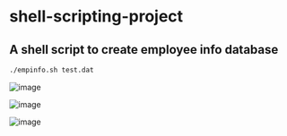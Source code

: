 # shell-scripting-project
## A shell script to create employee info database

```bash
./empinfo.sh test.dat
```
![image](https://user-images.githubusercontent.com/19988353/125235635-66416900-e300-11eb-9b26-489c697f8673.png)

![image](https://user-images.githubusercontent.com/19988353/125235702-8113dd80-e300-11eb-8414-40679a57658f.png)

![image](https://user-images.githubusercontent.com/19988353/125235763-98eb6180-e300-11eb-8226-5bd112c48f6a.png)
